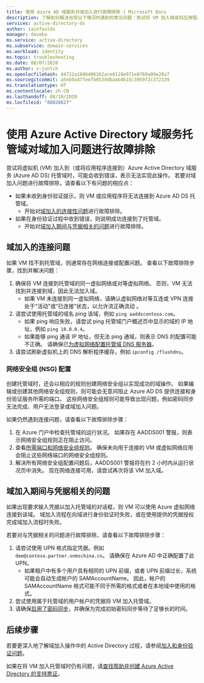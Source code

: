 ```yaml
---
title: 使用 Azure AD 域服务对域加入进行故障排除 | Microsoft Docs
description: 了解如何解决出现以下情况时遇到的常见问题：尝试将 VM 加入域或将应用程序连接到 Azure Active Directory 域服务，而无法连接到托管域或通过其身份验证。
services: active-directory-ds
author: iainfoulds
manager: daveba
ms.service: active-directory
ms.subservice: domain-services
ms.workload: identity
ms.topic: troubleshooting
ms.date: 08/07/2020
ms.author: v-junlch
ms.openlocfilehash: 44722a1606406262ace0118e971e0769a09e28a7
ms.sourcegitcommit: a5eb9a47feefb053ddbaab4b15c395972c372339
ms.translationtype: HT
ms.contentlocale: zh-CN
ms.lasthandoff: 08/10/2020
ms.locfileid: "88028627"
---
```

# <a name="troubleshoot-domain-join-problems-with-an-azure-active-directory-domain-services-managed-domain"></a>使用 Azure Active Directory 域服务托管域对域加入问题进行故障排除

尝试将虚拟机 (VM) 加入到（或将应用程序连接到）Azure Active Directory 域服务 (Azure AD DS) 托管域时，可能会收到错误，表示无法实现此操作。 若要对域加入问题进行故障排除，请查看以下有问题的相应点：

* 如果未收到身份验证提示，则 VM 或应用程序将无法连接到 Azure AD DS 托管域。
    * 开始对[域加入的连接性问题](#connectivity-issues-for-domain-join)进行故障排除。
* 如果在身份验证过程中收到错误，则说明成功连接到了托管域。
    * 开始对[域加入期间与凭据相关的问题](#credentials-related-issues-during-domain-join)进行故障排除。

## <a name="connectivity-issues-for-domain-join"></a>域加入的连接问题

如果 VM 找不到托管域，则通常存在网络连接或配置问题。 查看以下故障排除步骤，找到并解决问题：

1. 确保将 VM 连接到托管域的同一虚拟网络或对等虚拟网络。 否则，VM 无法找到并连接到域，因此无法加入域。
    * 如果 VM 未连接到同一虚拟网络，请确认虚拟网络对等互连或 VPN 连接处于“活动”或“已连接”状态，以允许流正确流动 。
1. 请尝试使用托管域的域名 ping 该域，例如 `ping aaddscontoso.com`。
    * 如果 ping 响应失败，请尝试 ping 托管域门户概述页中显示的域的 IP 地址，例如 `ping 10.0.0.4`。
    * 如果能够 ping 通该 IP 地址，但无法 ping 通域，则表示 DNS 的配置可能不正确。 请确保已[为虚拟网络配置托管域 DNS 服务器][configure-dns]。
1. 请尝试刷新虚拟机上的 DNS 解析程序缓存，例如 `ipconfig /flushdns`。

### <a name="network-security-group-nsg-configuration"></a>网络安全组 (NSG) 配置

创建托管域时，还会以相应的规则创建网络安全组以实现成功的域操作。 如果编辑或创建其他网络安全组规则，则可能会无意间阻止 Azure AD DS 提供连接和身份验证服务所需的端口。 这些网络安全组规则可能导致出现问题，例如密码同步无法完成、用户无法登录或域加入问题。

如果仍然遇到连接问题，请查看以下故障排除步骤：

1. 在 Azure 门户中检查托管域的运行状况。 如果存在 AADDS001 警报，则表示网络安全组规则正在阻止访问。
1. 查看[所需端口和网络安全组规则][network-ports]。 确保未向用于连接的 VM 或虚拟网络应用会阻止这些网络端口的网络安全组规则。
1. 解决所有网络安全组配置问题后，AADDS001 警报将在约 2 小时内从运行状况页中消失。 现在网络连接可用，请尝试再次将该 VM 加入域。

## <a name="credentials-related-issues-during-domain-join"></a>域加入期间与凭据相关的问题

如果出现要求输入凭据以加入托管域的对话框，则 VM 可以使用 Azure 虚拟网络连接到该域。 域加入流程在向域进行身份验证时失败，或在使用提供的凭据授权完成域加入流程时失败。

若要对与凭据相关的问题进行故障排除，请查看以下故障排除步骤：

1. 请尝试使用 UPN 格式指定凭据。例如 `dee@contoso.partner.onmschina.cn`。 请确保在 Azure AD 中正确配置了此 UPN。
    * 如果租户中有多个用户具有相同的 UPN 前缀，或者 UPN 前缀过长，系统可能会自动生成帐户的 SAMAccountName。 因此，帐户的 SAMAccountName 格式可能不同于所需的格式或者在本地域中使用的格式。
1. 尝试使用属于托管域的用户帐户的凭据将 VM 加入托管域。
1. 请确保[启用了密码同步][enable-password-sync]，并确保为完成初始密码同步等待了足够长的时间。

## <a name="next-steps"></a>后续步骤

若要更深入地了解域加入操作中的 Active Directory 过程，请参阅[加入和身份验证问题][join-authentication-issues]。

如果在将 VM 加入托管域时仍有问题，请[查找帮助并创建 Azure Active Directory 的支持票证][azure-ad-support]。

<!-- INTERNAL LINKS -->
[enable-password-sync]: tutorial-create-instance.md#enable-user-accounts-for-azure-ad-ds
[network-ports]: network-considerations.md#network-security-groups-and-required-ports
[azure-ad-support]: https://support.azure.cn/en-us/support/support-azure/
[configure-dns]: tutorial-create-instance.md#update-dns-settings-for-the-azure-virtual-network

<!-- EXTERNAL LINKS -->
[join-authentication-issues]: https://docs.microsoft.com/previous-versions/windows/it-pro/windows-2000-server/cc961817(v=technet.10)


